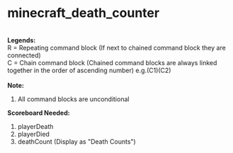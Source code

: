 # minecraft_death_counter
\
**Legends:**\
R = Repeating command block (If next to chained command block they are connected)\
C = Chain command block (Chained command blocks are always linked together in the order of ascending number) e.g.(C1)(C2)\
\
**Note:**
1. All command blocks are unconditional

**Scoreboard Needed:**
1. playerDeath
2. playerDied
3. deathCount (Display as "Death Counts")
